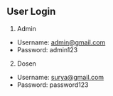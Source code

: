 ## User Login

1. Admin

- Username: admin@gmail.com
- Password: admin123

2. Dosen

- Username: surya@gmail.com
- Password: password123

